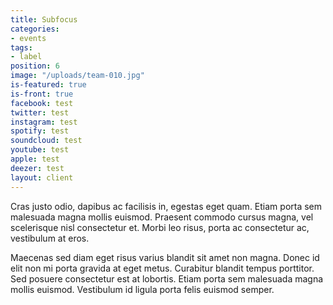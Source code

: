 ```yaml
---
title: Subfocus
categories:
- events
tags:
- label
position: 6
image: "/uploads/team-010.jpg"
is-featured: true
is-front: true
facebook: test
twitter: test
instagram: test
spotify: test
soundcloud: test
youtube: test
apple: test
deezer: test
layout: client
---
```


Cras justo odio, dapibus ac facilisis in, egestas eget quam. Etiam porta sem malesuada magna mollis euismod. Praesent commodo cursus magna, vel scelerisque nisl consectetur et. Morbi leo risus, porta ac consectetur ac, vestibulum at eros.

Maecenas sed diam eget risus varius blandit sit amet non magna. Donec id elit non mi porta gravida at eget metus. Curabitur blandit tempus porttitor. Sed posuere consectetur est at lobortis. Etiam porta sem malesuada magna mollis euismod. Vestibulum id ligula porta felis euismod semper.